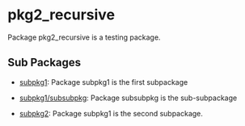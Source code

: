 # pkg2_recursive



Package pkg2_recursive is a testing package.

## Sub Packages

* [subpkg1](./subpkg1): Package subpkg1 is the first subpackage

* [subpkg1/subsubpkg](./subpkg1/subsubpkg): Package subsubpkg is the sub-subpackage

* [subpkg2](./subpkg2): Package subpkg1 is the second subpackage.
